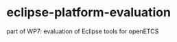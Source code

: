 eclipse-platform-evaluation
===========================

part of WP7: evaluation of Eclipse tools for openETCS
